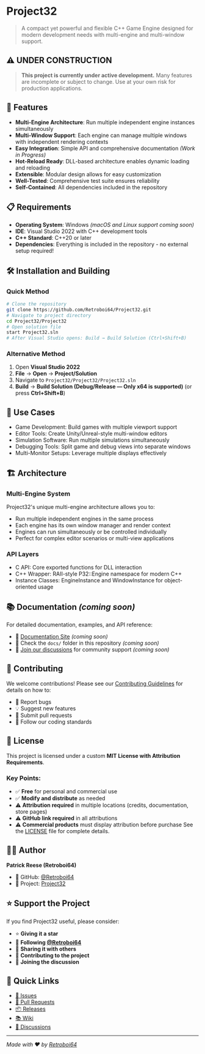 # Project32
> A compact yet powerful and flexible C++ Game Engine designed for modern development needs with multi-engine and multi-window support.

## ⚠️ UNDER CONSTRUCTION
> **This project is currently under active development.** Many features are incomplete or subject to change. Use at your own risk for production applications.

## 🚀 Features
- **Multi-Engine Architecture**: Run multiple independent engine instances simultaneously
- **Multi-Window Support**: Each engine can manage multiple windows with independent rendering contexts
- **Easy Integration**: Simple API and comprehensive documentation *(Work in Progress)*
- **Hot-Reload Ready**: DLL-based architecture enables dynamic loading and reloading
- **Extensible**: Modular design allows for easy customization
- **Well-Tested**: Comprehensive test suite ensures reliability
- **Self-Contained**: All dependencies included in the repository

## 📋 Requirements
- **Operating System**: Windows *(macOS and Linux support coming soon)*
- **IDE**: Visual Studio 2022 with C++ development tools
- **C++ Standard**: C++20 or later
- **Dependencies**: Everything is included in the repository - no external setup required!

## 🛠️ Installation and Building
### Quick Method
```bash
# Clone the repository
git clone https://github.com/Retroboi64/Project32.git
# Navigate to project directory
cd Project32/Project32
# Open solution file
start Project32.sln
# After Visual Studio opens: Build → Build Solution (Ctrl+Shift+B)
```

### Alternative Method
1. Open **Visual Studio 2022**
2. **File** → **Open** → **Project/Solution**
3. Navigate to `Project32/Project32/Project32.sln`
4. **Build** → **Build Solution (Debug/Release — Only x64 is supported)** (or press **Ctrl+Shift+B**)

## 🎯 Use Cases
- Game Development: Build games with multiple viewport support
- Editor Tools: Create Unity/Unreal-style multi-window editors
- Simulation Software: Run multiple simulations simultaneously
- Debugging Tools: Split game and debug views into separate windows
- Multi-Monitor Setups: Leverage multiple displays effectively

## 🏗️ Architecture
### Multi-Engine System
Project32's unique multi-engine architecture allows you to:
- Run multiple independent engines in the same process
-  Each engine has its own window manager and render context
- Engines can run simultaneously or be controlled individually
- Perfect for complex editor scenarios or multi-view applications

### API Layers
- C API: Core exported functions for DLL interaction
- C++ Wrapper: RAII-style P32::Engine namespace for modern C++
- Instance Classes: EngineInstance and WindowInstance for object-oriented usage

## 📚 Documentation *(coming soon)*
For detailed documentation, examples, and API reference:
- 📖 [Documentation Site](link-to-docs) *(coming soon)*
- 📁 Check the `docs/` folder in this repository *(coming soon)*
- 💬 [Join our discussions](https://github.com/Retroboi64/Project32/discussions) for community support *(coming soon)*

## 🤝 Contributing
We welcome contributions! Please see our [Contributing Guidelines](CONTRIBUTING.md) for details on how to:
- 🐛 Report bugs
- 💡 Suggest new features  
- 🔧 Submit pull requests
- 📝 Follow our coding standards
  
## 📄 License
This project is licensed under a custom **MIT License with Attribution Requirements**.

### Key Points:
- ✅ **Free** for personal and commercial use
- ✅ **Modify and distribute** as needed
- ⚠️ **Attribution required** in multiple locations (credits, documentation, store pages)
- ⚠️ **GitHub link required** in all attributions
- ⚠️ **Commercial products** must display attribution before purchase
See the [LICENSE](LICENSE) file for complete details.

## 👨‍💻 Author
**Patrick Reese (Retroboi64)**
- 🐙 GitHub: [@Retroboi64](https://github.com/Retroboi64)
- 🚀 Project: [Project32](https://github.com/Retroboi64/Project32)

## ⭐ Support the Project
If you find Project32 useful, please consider:
- ⭐ **Giving it a star**
- 👤 **Following [@Retroboi64](https://github.com/Retroboi64)**
- 📢 **Sharing it with others**
- 🤝 **Contributing to the project**
- 💬 **Joining the discussion**

## 🔗 Quick Links
- [🐛 Issues](https://github.com/Retroboi64/Project32/issues)
- [🔧 Pull Requests](https://github.com/Retroboi64/Project32/pulls)
- [📦 Releases](https://github.com/Retroboi64/Project32/releases)
- [📚 Wiki](https://github.com/Retroboi64/Project32/wiki)
- [💬 Discussions](https://github.com/Retroboi64/Project32/discussions)
---
*Made with ❤️ by [Retroboi64](https://github.com/Retroboi64)*
